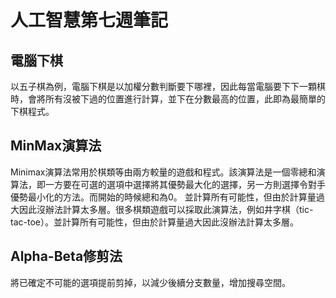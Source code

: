 # 人工智慧第七週筆記
## 電腦下棋
以五子棋為例，電腦下棋是以加權分數判斷要下哪裡，因此每當電腦要下下一顆棋時，會將所有沒被下過的位置進行計算，並下在分數最高的位置，此即為最簡單的下棋程式。

## MinMax演算法
Minimax演算法常用於棋類等由兩方較量的遊戲和程式。該演算法是一個零總和演算法，即一方要在可選的選項中選擇將其優勢最大化的選擇，另一方則選擇令對手優勢最小化的方法。而開始的時候總和為0。
並計算所有可能性，但由於計算量過大因此沒辦法計算太多層。很多棋類遊戲可以採取此演算法，例如井字棋（tic-tac-toe）。並計算所有可能性，但由於計算量過大因此沒辦法計算太多層。

## Alpha-Beta修剪法
將已確定不可能的選項提前剪掉，以減少後續分支數量，增加搜尋空間。
